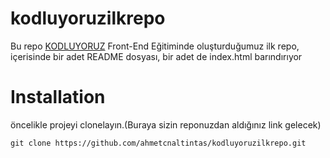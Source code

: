 # kodluyoruzilkrepo

Bu repo [KODLUYORUZ](https://kodluyoruz.org/) Front-End Eğitiminde oluşturduğumuz ilk repo, içerisinde bir adet README dosyası, bir adet de index.html barındırıyor

# Installation

öncelikle projeyi clonelayın.(Buraya sizin reponuzdan aldığınız link gelecek)
```
git clone https://github.com/ahmetcnaltintas/kodluyoruzilkrepo.git
```